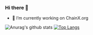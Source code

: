 ### Hi there 👋

<!--
**qinghuan-chain/qinghuan-chain** is a ✨ _special_ ✨ repository because its `README.md` (this file) appears on your GitHub profile.

Here are some ideas to get you started:

- 🔭 I’m currently working on ...
- 🌱 I’m currently learning ...
- 👯 I’m looking to collaborate on ...
- 🤔 I’m looking for help with ...
- 💬 Ask me about ...
- 📫 How to reach me: ...
- 😄 Pronouns: ...
- ⚡ Fun fact: ...
-->
- 🔭 I’m currently working on ChainX.org

![Anurag's github stats](https://github-readme-stats.vercel.app/api?username=qinghuan-chain&show_icons=true&theme=radical)  [![Top Langs](https://github-readme-stats.vercel.app/api/top-langs/?username=qinghuan-chain&layout=compact)](https://github.com/anuraghazra/github-readme-stats)

